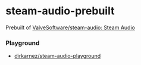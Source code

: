 steam-audio-prebuilt
====================
Prebuilt of [ValveSoftware/steam-audio: Steam Audio](https://github.com/ValveSoftware/steam-audio)

### Playground
- [dirkarnez/steam-audio-playground](https://github.com/dirkarnez/steam-audio-playground)